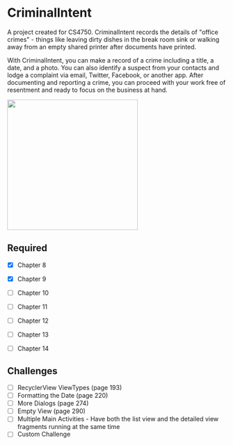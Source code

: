 # CriminalIntent

A project created for CS4750. CriminalIntent records the details of "office crimes" - things like leaving dirty dishes in the break room sink or walking away from an empty shared printer after documents have printed.

With CriminalIntent, you can make a record of a crime including a title, a date, and a photo. You
can also identify a suspect from your contacts and lodge a complaint via email, Twitter, Facebook,
or another app. After documenting and reporting a crime, you can proceed with your work free of
resentment and ready to focus on the business at hand.


<img src="" width="300"/>

## Required

  - [x] Chapter 8
  - [x] Chapter 9
  - [ ] Chapter 10
  - [ ] Chapter 11
  - [ ] Chapter 12
  - [ ] Chapter 13
  - [ ] Chapter 14


## Challenges
- [ ] RecyclerView ViewTypes (page 193)
- [ ] Formatting the Date (page 220)
- [ ] More Dialogs (page 274)
- [ ] Empty View (page 290)
- [ ] Multiple Main Activities - Have both the list view and the detailed view fragments running at the same time
- [ ] Custom Challenge
